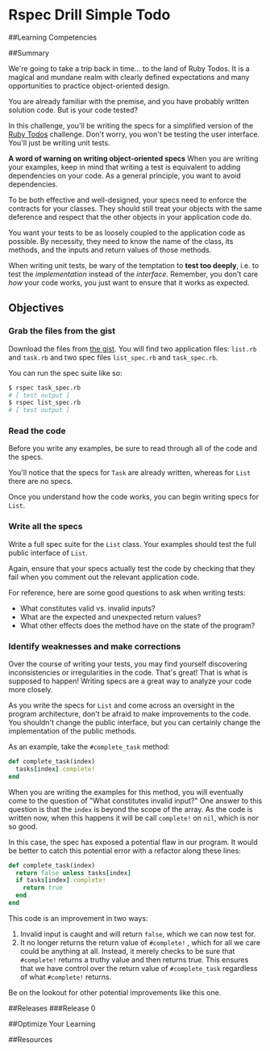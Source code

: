 # Rspec Drill Simple Todo 
 
##Learning Competencies 

##Summary 

 We're going to take a trip back in time… to the land of Ruby Todos.  It is a magical and mundane realm with clearly defined expectations and many opportunities to practice object-oriented design.

You are already familiar with the premise, and you have probably written solution code.  But is your code tested?

In this challenge, you'll be writing the specs for a simplified version of the [Ruby Todos](http://socrates.devbootcamp.com/challenges/97) challenge.  Don't worry, you won't be testing the user interface.  You'll just be writing unit tests.

**A word of warning on writing object-oriented specs**
When you are writing your examples, keep in mind that writing a test is equivalent to adding dependencies on your code.  As a general principle, you want to avoid dependencies.

To be both effective and well-designed, your specs need to enforce the contracts for your classes.  They should still treat your objects with the same deference and respect that the other objects in your application code do.

You want your tests to be as loosely coupled to the application code as possible.  By necessity, they need to know the name of the class, its methods, and the inputs and return values of those methods.

When writing unit tests, be wary of the temptation to **test too deeply**, i.e. to test the *implementation* instead of the *interface*.  Remember, you don't care *how* your code works, you just want to ensure that it works as expected.

## Objectives

### Grab the files from the gist

Download the files from [the gist](https://gist.github.com/dbc-challenges/2f6973cad74bd41fb86b).  You will find two application files: `list.rb` and `task.rb` and two spec files `list_spec.rb` and `task_spec.rb`.

You can run the spec suite like so:

```bash
$ rspec task_spec.rb
# [ test output ]
$ rspec list_spec.rb
# [ test output ]
```

### Read the code

Before you write any examples, be sure to read through all of the code and the specs.

You'll notice that the specs for `Task` are already written, whereas for `List` there are no specs.

Once you understand how the code works, you can begin writing specs for `List`.

### Write all the specs

Write a full spec suite for the `List` class.  Your examples should test the full public interface of `List`.

Again, ensure that your specs actually test the code by checking that they fail when you comment out the relevant application code.

For reference, here are some good questions to ask when writing tests:

- What constitutes valid vs. invalid inputs?
- What are the expected and unexpected return values?
- What other effects does the method have on the state of the program?

### Identify weaknesses and make corrections

Over the course of writing your tests, you may find yourself discovering inconsistencies or irregularities in the code.  That's great!  That is what is supposed to happen!  Writing specs are a great way to analyze your code more closely.

As you write the specs for `List` and come across an oversight in the program architecture, don't be afraid to make improvements to the code.  You shouldn't change the public interface, but you can certainly change the implementation of the public methods.

As an example, take the `#complete_task` method:

```ruby
def complete_task(index)
  tasks[index].complete!
end
```

When you are writing the examples for this method, you will eventually come to the question of "What constitutes invalid input?"  One answer to this question is that the `index` is  beyond the scope of the array.  As the code is written now, when this happens it will be call `complete!` on `nil`, which is nor so good.

In this case, the spec has exposed a potential flaw in our program.  It would be better to catch this potential error with a refactor along these lines:

```ruby
def complete_task(index)
  return false unless tasks[index]
  if tasks[index].complete!
    return true
  end
end
```

This code is an improvement in two ways:

1. Invalid input is caught and will return `false`, which we can now test for.
2. It no longer returns the return value of `#complete!`	, which for all we care could be anything at all.  Instead, it merely checks to be sure that `#complete!` returns a truthy value and then returns true.  This ensures that we have control over the return value of `#complete_task` regardless of what `#complete!` returns.

Be on the lookout for other potential improvements like this one. 

##Releases
###Release 0 

##Optimize Your Learning 

##Resources